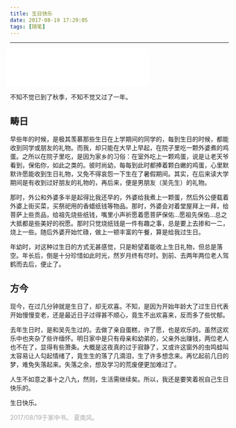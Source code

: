 ```yaml
---
title: 生日快乐
date: 2017-08-19 17:29:05
tags: [随笔]
---
```


---

<iframe frameborder="no" border="0" marginwidth="0" marginheight="0" width=330 height=86 src="//music.163.com/outchain/player?type=2&id=4874234&auto=0&height=66"  style="margin-left: -10px;"></iframe>

不知不觉已到了秋季，不知不觉又过了一年。
## 畴日
早些年的时候，是极其羡慕那些生日在上学期间的同学的，每到生日的时候，都能收到同学或朋友的礼物。而我，却只能在大早上早起，在院子里吃一颗外婆煮的鸡蛋。之所以在院子里吃，是因为家乡的习俗：在室外吃上一颗鸡蛋，说是让老天爷看到，保佑你，如此之类的。彼时尚幼，每每到此时都捧着颗白嫩的鸡蛋，心里默默许愿能收到生日礼物，又免不得哀怨一下生在了暑假期间。其实，在后来读大学期间是有收到过好朋友的礼物的，再后来，便是男朋友（吴先生）的礼物。
<!-- more -->
那时，外公和外婆多半是起得比我还早的，外婆给我煮上一颗蛋，然后外公便载着外婆上街买菜，买祭祀用的香蜡纸钱等物品。那时，外婆会对着堂屋拜上一拜，给菩萨上些贡品，给祖先烧些纸钱，嘴里小声祈愿着愿菩萨保佑...愿祖先保佑...总之大抵都是些美好的祝愿。那时只觉烧纸钱是一件有趣之事，总是要上去掺和一二，烧上一些。随后外婆开始忙碌，做上一顿丰富的午餐，算是给我过生日。

年幼时，对这种过生日的方式无甚感觉，只是盼望着能收上生日礼物，但总是落空。年长后，倒是十分珍惜如此时光，然岁月终有尽时。到前、去两年两位老人驾鹤而去后，便止了。
## 方今
现今，在过几分钟就是生日了，却无欢喜。不知，是因为开始年龄大了过生日代表开始慢慢变老，还是最近日子过得甚不顺心，竟生不出欢喜来，反而多了些忧郁。

去年生日时，是和吴先生过的。去做了亲自蛋糕，许了愿，也是欢乐的。虽然这欢乐中也夹杂了些许缅怀。明日家中是只有母亲和幼弟的，父亲外出赚钱，两位老人也不在了，显得有些萧条。大概是这夜真的过于寂静了，又或许这窗外的虫鸣蛙叫太容易让人勾起情绪了，竟生生的落了几滴泪，生了许多想念来。再忆起前几日的梦，难免失落起来。失落之余，想及学习的荒废便更加难过了。

人生不如意之事十之八九，然则，生活需继续矣。所以，我还是要笑着祝自己生日快乐的。

生日快乐。


<font style="color: rgb(172,168,167);">
2017/08/19于家中书。
夏南风。</font>
